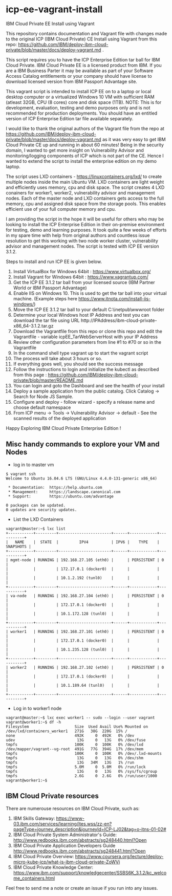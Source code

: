 # icp-ee-vagrant-install
IBM Cloud Private EE Install using Vagrant 

This repository contains documentation and Vagrant file with changes made to the original ICP (IBM Cloud Private) CE Install using Vagrant from this repo: https://github.com/IBM/deploy-ibm-cloud-private/blob/master/docs/deploy-vagrant.md . 

This script requires you to have the ICP Enterprise Edition tar ball for IBM Cloud Private. IBM Cloud Private EE is a licensed product from IBM. If you are a IBM Business Parter it may be available as part of your Software Access Catalog entitlements or your company should have license to download licensed version from IBM Passport Advantage site.

This vagrant script is intended to install ICP EE on to a  laptop or local desktop computer or a virtualized Windows 10 VM with sufficient RAM (atleast 32GB, CPU (8 cores) core and disk space (1TB). NOTE: This is for development, evaluation, testing and demo purposes only and is not recommended for production deployments. You should have an entitled version of ICP Enterprise Edition tar file available separately.

I would like to thank the original authors of the Vagrant file from the repo at https://github.com/IBM/deploy-ibm-cloud-private/blob/master/docs/deploy-vagrant.md as it was very easy to get IBM Cloud Private CE up and running in about 60 minutes!  Being in the security domain, I wanted to get more insight on Vulnerability Advisor and monitoring/logging components of ICP  which is not part of the CE. Hence I wanted to extend the script to install the enterprise edition on my demo laptop. 

The script uses LXD containers - https://linuxcontainers.org/lxd/  to create multiple nodes inside the main Ubuntu VM. LXD containers are light weight and efficiently uses memory, cpu and disk space. The script creates 4 LXD conainers for worker1, worker2, vulnerability advisor and management nodes. Each of the master node and LXD containers gets access to the full memory, cpu and assigned disk space from the storage pools. This enables efficient use of your full computer memory and cpu.

I am providing the script in the hope it will be useful for others who may be looking to install the ICP Enterprise Edition in their on-premise environment for testing, demo and learning purposes. It took quite a few weeks of efforts in my spare time with help from original authors and countless issue resolution to get this working with two node worker cluster, vulnerability advisor and management nodes. The script is tested with ICP EE version 3.1.2.

Steps to install and run ICP EE is given below.


1. Install VirtualBox for Windows 64bit : https://www.virtualbox.org/
2. Install Vagrant for Windows 64bit : https://www.vagrantup.com/
3. Get the ICP EE 3.1.2 tar ball from your licensed source (IBM Partner World or IBM Passport Advantage)
4. Enable IIS on Windows 10. This is used to get the tar ball into your virtual machine. (Example steps here https://www.itnota.com/install-iis-windows/)
5. Move the ICP EE 3.1.2 tar ball to your default C:\inetpub\wwwroot folder
6. Determine your local Windows host IP Address and test you can download the tar file using URL http://IPAddress/ibm-cloud-private-x86_64-3.1.2.tar.gz
7. Download the Vagrantfile from this repo or clone this repo and edit the Vagrantfile - variable icpEE_TarWebServerHost with your IP Address
8. Review other configuration parameters from line #1 to #70 or so in the Vagrantfile
9. In the command shell type vagrant up  to start the vagrant script
10. The process will take about 3 hours or so.
11. If everything goes well, you should see the success message 
12. Follow the instructions to login and initialize the kubectl as described from this page : https://github.com/IBM/deploy-ibm-cloud-private/blob/master/README.md
13. You can login and goto the Dashboard and see the health of your install 
14. Deploy a sample application from the public catalog. Click Catalog -> Search for Node JS Sample. 
15. Configure and deploy - follow wizard - specify a release name and choose default namespace
16. From ICP menu -> Tools -> Vulnerability Advisor -> default - See the scanned results of the deployed application
  
Happy Exploring IBM Cloud Private Enterprise Edition !


## Misc handy commands to explore your VM and Nodes
* log in to master vm
```
$ vagrant ssh
Welcome to Ubuntu 16.04.6 LTS (GNU/Linux 4.4.0-131-generic x86_64)

 * Documentation:  https://help.ubuntu.com
 * Management:     https://landscape.canonical.com
 * Support:        https://ubuntu.com/advantage

0 packages can be updated.
0 updates are security updates.

```
* List the LXD Containers
```
vagrant@master:~$ lxc list
+-----------+---------+-----------------------+------+------------+-----------+
|   NAME    |  STATE  |         IPV4          | IPV6 |    TYPE    | SNAPSHOTS |
+-----------+---------+-----------------------+------+------------+-----------+
| mgmt-node | RUNNING | 192.168.27.105 (eth0) |      | PERSISTENT | 0         |
|           |         | 172.17.0.1 (docker0)  |      |            |           |
|           |         | 10.1.2.192 (tunl0)    |      |            |           |
+-----------+---------+-----------------------+------+------------+-----------+
| va-node   | RUNNING | 192.168.27.104 (eth0) |      | PERSISTENT | 0         |
|           |         | 172.17.0.1 (docker0)  |      |            |           |
|           |         | 10.1.172.128 (tunl0)  |      |            |           |
+-----------+---------+-----------------------+------+------------+-----------+
| worker1   | RUNNING | 192.168.27.101 (eth0) |      | PERSISTENT | 0         |
|           |         | 172.17.0.1 (docker0)  |      |            |           |
|           |         | 10.1.235.128 (tunl0)  |      |            |           |
+-----------+---------+-----------------------+------+------------+-----------+
| worker2   | RUNNING | 192.168.27.102 (eth0) |      | PERSISTENT | 0         |
|           |         | 172.17.0.1 (docker0)  |      |            |           |
|           |         | 10.1.189.64 (tunl0)   |      |            |           |
+-----------+---------+-----------------------+------+------------+-----------+
```
* Log in to worker1 node
```
vagrant@master:~$ lxc exec worker1 -- sudo --login --user vagrant
vagrant@worker1:~$ df -h
Filesystem                    Size  Used Avail Use% Mounted on
/dev/lxd/containers_worker1   271G   38G  220G  15% /
none                          492K     0  492K   0% /dev
udev                           13G     0   13G   0% /dev/fuse
tmpfs                         100K     0  100K   0% /dev/lxd
/dev/mapper/vagrant--vg-root  491G   77G  394G  17% /dev/mem
tmpfs                         100K     0  100K   0% /dev/.lxd-mounts
tmpfs                          13G     0   13G   0% /dev/shm
tmpfs                          13G   34M   13G   1% /run
tmpfs                         5.0M     0  5.0M   0% /run/lock
tmpfs                          13G     0   13G   0% /sys/fs/cgroup
tmpfs                         2.6G     0  2.6G   0% /run/user/1000
vagrant@worker1:~$

```

## IBM Cloud Private resources

There are numerouse resources on IBM Cloud Private, such as:

1. IBM Skills Gateway: https://www-03.ibm.com/services/learning/ites.wss/zz-en?pageType=journey_description&journeyId=ICP-LJ02&tag=o-itns-01-02#
2. IBM Cloud Private System Administrator's Guide: http://www.redbooks.ibm.com/abstracts/sg248440.html?Open
3. IBM Cloud Private Application Developers Guide http://www.redbooks.ibm.com/abstracts/sg248441.html?Open
4. IBM Cloud Private Overview:  https://www.coursera.org/lecture/deploy-micro-kube-icp/what-is-ibm-cloud-private-ZoWVi
5. IBM Cloud Private Knowledge Center: https://www.ibm.com/support/knowledgecenter/SSBS6K_3.1.2/kc_welcome_containers.html

Feel free to send me a note or create an issue if you run into any issues.
